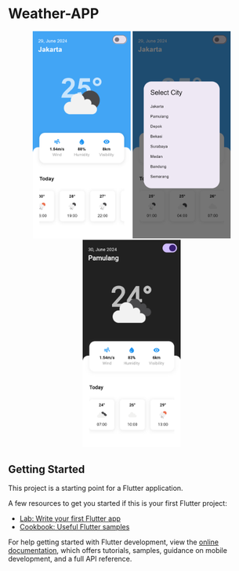 # Weather-APP

<p align="center">
  <img src="image/1.png" width="200px">
  <img src="image/2.png" width="200px">
  <img src="image/3.png" width="200px">
</p>

## Getting Started

This project is a starting point for a Flutter application.

A few resources to get you started if this is your first Flutter project:

- [Lab: Write your first Flutter app](https://docs.flutter.dev/get-started/codelab)
- [Cookbook: Useful Flutter samples](https://docs.flutter.dev/cookbook)

For help getting started with Flutter development, view the
[online documentation](https://docs.flutter.dev/), which offers tutorials,
samples, guidance on mobile development, and a full API reference.
